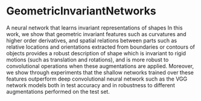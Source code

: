 # GeometricInvariantNetworks
A neural network that learns invariant representations of shapes
In this work, we show that geometric invariant features such as curvatures and higher order derivatives, and spatial relations between parts such as relative locations and orientations extracted from boundaries or contours of objects provides a robust description of shape which is invariant to rigid motions (such as translation and rotations), and is more robust to convolutional operations when these augmentations are applied. Moreover, we show through experiments that the shallow networks trained over these features outperform deep convolutional neural network such as the VGG network models both in test accuracy and in robustness to different augmentations performed on the test set.
